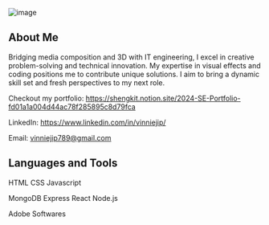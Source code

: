 ![image](https://github.com/vinniejipsk/vinniejipsk/assets/141219700/44084f91-5043-4c46-9a99-1494aa5d5894)

## About Me

Bridging media composition and 3D with IT engineering, I excel in creative problem-solving and technical innovation. My expertise in visual effects and coding positions me to contribute unique solutions. I aim to bring a dynamic skill set and fresh perspectives to my next role.

Checkout my portfolio: 
https://shengkit.notion.site/2024-SE-Portfolio-fd01a1a004d44ac78f285895c8d79fca

LinkedIn:
https://www.linkedin.com/in/vinniejip/

Email:
vinniejip789@gmail.com

## Languages and Tools

HTML  CSS  Javascript

MongoDB  Express  React  Node.js

Adobe Softwares
